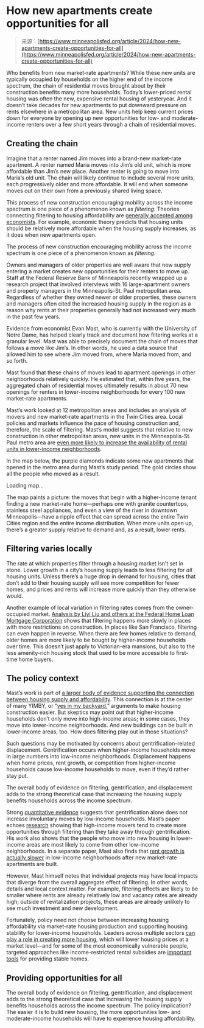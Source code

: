 <!--yml
category: 未分类
date: 2024-05-27 14:45:15
-->

# How new apartments create opportunities for all

> 来源：[https://www.minneapolisfed.org/article/2024/how-new-apartments-create-opportunities-for-all](https://www.minneapolisfed.org/article/2024/how-new-apartments-create-opportunities-for-all)

Who benefits from new market-rate apartments? While these new units are typically occupied by households on the higher end of the income spectrum, the chain of residential moves brought about by their construction benefits many more households. Today’s lower-priced rental housing was often the new, expensive rental housing of yesteryear. And it doesn’t take decades for new apartments to put downward pressure on rents elsewhere in a metropolitan area. New units help keep current prices down for everyone by opening up new opportunities for low- and moderate-income renters over a few short years through a chain of residential moves.

## Creating the chain

Imagine that a renter named Jim moves into a brand-new market-rate apartment. A renter named Maria moves into Jim’s old unit, which is more affordable than Jim’s new place. Another renter is going to move into Maria’s old unit. The chain will likely continue to include several more units, each progressively older and more affordable. It will end when someone moves out on their own from a previously shared living space.

This process of new construction encouraging mobility across the income spectrum is one piece of a phenomenon known as *filtering*. Theories connecting filtering to housing affordability are [generally accepted among economists](https://www.jstor.org/stable/42920713?seq=3). For example, economic theory predicts that housing units should be relatively more affordable when the housing supply increases, as it does when new apartments open.

The process of new construction encouraging mobility across the income spectrum is one piece of a phenomenon known as *filtering*.

Owners and managers of older properties are well aware that new supply entering a market creates new opportunities for their renters to move up. Staff at the Federal Reserve Bank of Minneapolis recently wrapped up a research project that involved interviews with 16 large-apartment owners and property managers in the Minneapolis-St. Paul metropolitan area. Regardless of whether they owned newer or older properties, these owners and managers often cited the increased housing supply in the region as a reason why rents at their properties generally had not increased very much in the past few years.

Evidence from economist Evan Mast, who is currently with the University of Notre Dame, has helped clearly track and document how filtering works at a granular level. Mast was able to precisely document the chain of moves that follows a move like Jim’s. In other words, he used a data source that allowed him to see where Jim moved from, where Maria moved from, and so forth.

Mast found that these chains of moves lead to apartment openings in other neighborhoods relatively quickly. He estimated that, within five years, the aggregated chain of residential moves ultimately results in about 70 new openings for renters in lower-income neighborhoods for every 100 new market-rate apartments.

Mast’s work looked at 12 metropolitan areas and includes an analysis of movers and new market-rate apartments in the Twin Cities area. Local policies and markets influence the pace of housing construction and, therefore, the scale of filtering. Mast’s model suggests that relative to new construction in other metropolitan areas, new units in the Minneapolis-St. Paul metro area are [even more likely to increase the availability of rental units in lower-income neighborhoods](/-/media/assets/events/2019/institute-fall-conference-housing-2019/3-institute-fall-19-mast.pdf).

In the map below, the purple diamonds indicate some new apartments that opened in the metro area during Mast’s study period. The gold circles show all the people who moved as a result.

Loading map...

The map paints a picture: the moves that begin with a higher-income tenant finding a new market-rate home—perhaps one with granite countertops, stainless steel appliances, and even a view of the river in downtown Minneapolis—have a ripple effect that can spread across the entire Twin Cities region and the entire income distribution. When more units open up, there’s a greater supply relative to demand and, as a result, lower rents.

## Filtering varies locally

The rate at which properties filter through a housing market isn’t set in stone. Lower growth in a city’s housing supply leads to less filtering for *all* housing units. Unless there’s a huge drop in demand for housing, cities that don’t add to their housing supply will see more competition for fewer homes, and prices and rents will increase more quickly than they otherwise would.

Another example of local variation in filtering rates comes from the owner-occupied market. [Analysis by Liyi Liu and others at the Federal Home Loan Mortgage Corporation](https://papers.ssrn.com/sol3/papers.cfm?abstract_id=3527800#:~:text=This%20paper%20uses%20a%20repeat%20income%20model%2C%20building,within%20metropolitan%20statistical%20areas%20%28MSA%29%20and%20across%20time.) shows that filtering happens more slowly in places with more restrictions on construction. In places like San Francisco, filtering can even happen in reverse. When there are few homes relative to demand, older homes are more likely to be bought by higher-income households over time. This doesn’t just apply to Victorian-era mansions, but also to the less amenity-rich housing stock that used to be more accessible to first-time home buyers.

## The policy context

Mast’s work is part of [a larger body of evidence supporting the connection between housing supply and affordability](https://papers.ssrn.com/sol3/papers.cfm?abstract_id=4629628). This connection is at the center of many YIMBY, or “[yes in my backyard](https://www.brookings.edu/articles/where-pro-housing-groups-are-emerging/),” arguments to make housing construction easier. But skeptics may point out that higher-income households don’t only move into high-income areas; in some cases, they move into lower-income neighborhoods. And new buildings can be built in lower-income areas, too. How does filtering play out in those situations?

Such questions may be motivated by concerns about gentrification-related displacement. Gentrification occurs when higher-income households move in large numbers into low-income neighborhoods. Displacement happens when home prices, rent growth, or competition from higher-income households cause low-income households to move, even if they’d rather stay put.

The overall body of evidence on filtering, gentrification, and displacement adds to the strong theoretical case that increasing the housing supply benefits households across the income spectrum.

Strong [quantitative evidence](https://www.sciencedirect.com/science/article/pii/S0166046219302194) suggests that gentrification alone does not increase involuntary moves by low-income households. Mast’s paper echoes [research](https://s3.amazonaws.com/media.hudson.org/files/publications/AffordableRentHousing2017.pdf) showing that high-income movers tend to create more opportunities through filtering than they take away through gentrification. His work also shows that the people who move into new housing in lower-income areas are most likely to come from other low-income neighborhoods. In a separate paper, Mast also finds that [rent growth is actually slower](https://direct.mit.edu/rest/article/105/2/359/100977/Local-Effects-of-Large-New-Apartment-Buildings-in) in low-income neighborhoods after new market-rate apartments are built.

However, Mast himself notes that individual projects may have local impacts that diverge from the overall aggregate effect of filtering. In other words, details and local context matter. For example, filtering effects are likely to be smaller where rents are already relatively low and vacancy rates are already high; outside of revitalization projects, these areas are already unlikely to see much investment and new development.

Fortunately, policy need not choose between increasing housing affordability via market-rate housing production and supporting housing stability for lower-income households. Leaders across multiple sectors [can play a role in creating more housing](/article/2023/waning-housing-affordability-imperils-economic-growth-in-minnesota), which will lower housing prices at a market level—and for some of the most economically vulnerable people, targeted approaches like income-restricted rental subsidies are [important tools](https://www.huduser.gov/portal/family_options_study.html) for providing stable homes.

## Providing opportunities for all

The overall body of evidence on filtering, gentrification, and displacement adds to the strong theoretical case that increasing the housing supply benefits households across the income spectrum. The policy implication? The easier it is to build new housing, the more opportunities low- and moderate-income households will have to experience housing affordability.